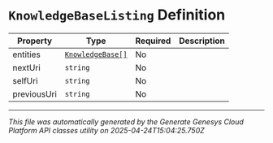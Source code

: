 # `KnowledgeBaseListing` Definition

| Property | Type | Required | Description |
|----------|------|----------|-------------|
| entities | [`KnowledgeBase[]`](knowledgebase-definition.md) | No |  |
| nextUri | `string` | No |  |
| selfUri | `string` | No |  |
| previousUri | `string` | No |  |

---

*This file was automatically generated by the Generate Genesys Cloud Platform API classes utility on 2025-04-24T15:04:25.750Z*
